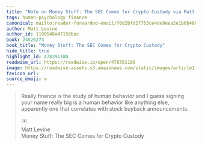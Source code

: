 ```yaml
---
title: "Note on Money Stuff: The SEC Comes for Crypto Custody via Matt Levine"
tags: human-psychology finance
canonical: mailto:reader-forwarded-email/f0d2bfd2f763ce4de9eea2e1b0b4887b
author: Matt Levine
author_id: 1190548a47158bac
book: 24526273
book_title: "Money Stuff: The SEC Comes for Crypto Custody"
hide_title: true
highlight_id: 478391180
readwise_url: https://readwise.io/open/478391180
image: https://readwise-assets.s3.amazonaws.com/static/images/article1.be68295a7e40.png
favicon_url: 
source_emoji: ✉️
---
```


> Really finance is the study of human behavior and I guess signing your name really big is a human behavior like anything else, apparently one that correlates with stock buyback announcements.
> <div class="quoteback-footer"><div class="quoteback-avatar"><span class="mini-emoji"> ✉️</span></div><div class="quoteback-metadata"><div class="metadata-inner"><span style="display:none">FROM:</span><div aria-label="Matt Levine" class="quoteback-author"> Matt Levine</div><div aria-label="Money Stuff: The SEC Comes for Crypto Custody" class="quoteback-title"> Money Stuff: The SEC Comes for Crypto Custody</div></div></div></div>